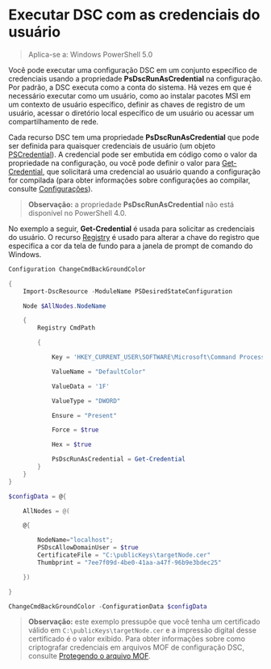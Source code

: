 # Executar DSC com as credenciais do usuário 

> Aplica-se a: Windows PowerShell 5.0

Você pode executar uma configuração DSC em um conjunto específico de credenciais usando a propriedade **PsDscRunAsCredential** na configuração. Por padrão, a DSC executa
como a conta do sistema. Há vezes em que é necessário executar como um usuário, como ao instalar pacotes MSI em um contexto de usuário específico, definir as chaves de registro de um usuário,
acessar o diretório local específico de um usuário ou acessar um compartilhamento de rede.

Cada recurso DSC tem uma propriedade **PsDscRunAsCredential** que pode ser definida para quaisquer credenciais de usuário (um objeto [PSCredential](https://msdn.microsoft.com/en-us/library/ms572524(v=VS.85).aspx)).
A credencial pode ser embutida em código como o valor da propriedade na configuração, ou você pode definir o valor para [Get-Credential](https://technet.microsoft.com/en-us/library/hh849815.aspx),
que solicitará uma credencial ao usuário quando a configuração for compilada (para obter informações sobre configurações ao compilar, consulte [Configurações](configurations.md)).

>**Observação:** a propriedade **PsDscRunAsCredential** não está disponível no PowerShell 4.0.

No exemplo a seguir, **Get-Credential** é usada para solicitar as credenciais do usuário. O recurso [Registry](registryResource.md) é usado para alterar a chave do registro que especifica a cor da tela de fundo
para a janela de prompt de comando do Windows.

```powershell
Configuration ChangeCmdBackGroundColor    

{
    Import-DscResource -ModuleName PSDesiredStateConfiguration

    Node $AllNodes.NodeName

    {
        Registry CmdPath

        {

            Key = 'HKEY_CURRENT_USER\SOFTWARE\Microsoft\Command Processor'

            ValueName = "DefaultColor"

            ValueData = '1F'

            ValueType = "DWORD"

            Ensure = "Present"

            Force = $true

            Hex = $true

            PsDscRunAsCredential = Get-Credential
        }
    }                   
}

$configData = @{

    AllNodes = @(

    @{

        NodeName="localhost";
        PSDscAllowDomainUser = $true
        CertificateFile = "C:\publicKeys\targetNode.cer"
        Thumbprint = "7ee7f09d-4be0-41aa-a47f-96b9e3bdec25"

    })

}

ChangeCmdBackGroundColor -ConfigurationData $configData
```
>**Observação:** este exemplo pressupõe que você tenha um certificado válido em `C:\publicKeys\targetNode.cer` e a impressão digital desse certificado é o valor exibido.
>Para obter informações sobre como criptografar credenciais em arquivos MOF de configuração DSC, consulte [Protegendo o arquivo MOF](secureMOF.md). 



<!--HONumber=Mar16_HO2-->


